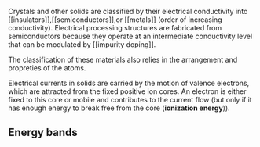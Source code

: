 Crystals and other solids are classified by their electrical conductivity into [[insulators]],[[semiconductors]],or [[metals]] (order of increasing conductivity). Electrical processing structures are fabricated from semiconductors because they operate at an intermediate conductivity level that can be modulated by [[impurity doping]]. 

The classification of these materials also relies in the arrangement and propreties of the atoms. 

Electrical currents in solids are carried by the motion of valence electrons, which are attracted from the fixed positive ion cores. An electron is either fixed to this core or mobile and contributes to the current flow (but only if it has enough energy to break free from the core (**ionization energy**)).

## Energy bands